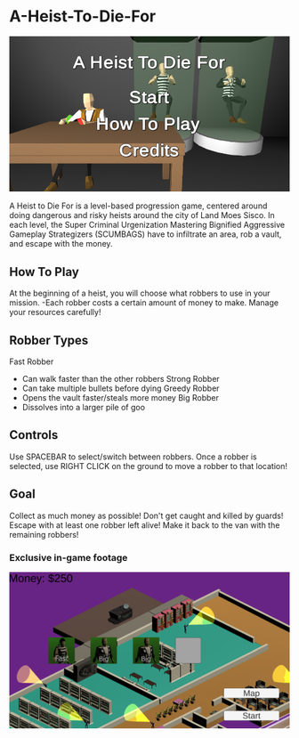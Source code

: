 # A-Heist-To-Die-For

![Alt text](a-heist-to-die-for-main-menu.png?raw=true "A Heist To Die For")

A Heist to Die For is a level-based progression game, centered around doing dangerous and risky heists around the city of Land Moes Sisco. In each level, the Super Criminal Urgenization Mastering Bignified Aggressive Gameplay Strategizers (SCUMBAGS) have to infiltrate an area, rob a vault, and escape with the money.

## How To Play

At the beginning of a heist, you will choose what robbers to use in your mission.
-Each robber costs a certain amount of money to make. Manage your
resources carefully!

## Robber Types

Fast Robber
- Can walk faster than the other robbers
Strong Robber
- Can take multiple bullets before dying
Greedy Robber
- Opens the vault faster/steals more money
Big Robber
- Dissolves into a larger pile of goo

## Controls

Use SPACEBAR to select/switch between robbers.
Once a robber is selected, use RIGHT CLICK on the ground to move a
robber to that location!

## Goal

Collect as much money as possible!
Don't get caught and killed by guards!
Escape with at least one robber left alive!
Make it back to the van with the remaining robbers!

### Exclusive in-game footage

![Alt text](a-heist-to-die-for-ingame.png?raw=true "Ingame footage")

